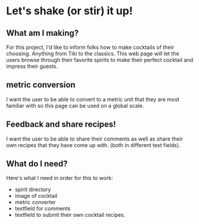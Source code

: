 # Let's shake (or stir) it up!

## What am I making?

For this project, I'd like to inform folks how to make 
cocktails of their choosing. Anything from Tiki to the classics. This web page will let the users browse through their favorite spirits to make their perfect cocktail and impress their guests. 
## metric conversion
I want the user to be able to convert to a metric unit that they are most familiar with so this page can be used on a global scale.
## Feedback and share recipes!
I want the user to be able to share their comments as well as share their own recipes that they have come up with. (both in different text fields).

## What do I need?
Here's what I need in order for this to work:
* spirit directory
* image of cocktail
* metric converter
* textfield for comments
* textfield to submit their own cocktail recipes.
